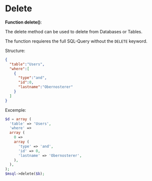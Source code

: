 # Delete

**Function delete()**:

The delete method can be used to delete from Databases or Tables.

The function requieres the full SQL-Query without the `DELETE` keyword.

Structure:

```json
{
  "table":"Users",
  "where":[
    {
      "type":"and",
      "id":0,
      "lastname":"Obernosterer"
    }
  ]
}
```

Excemple:

```php
$d = array (
  'table' => 'Users',
  'where' => 
  array (
    0 => 
    array (
      'type' => 'and',
      'id' => 0,
      'lastname' => 'Obernosterer',
    ),
  ),
);
$msql->delete($b);
```